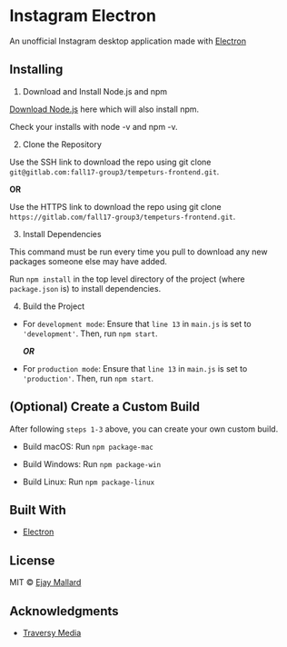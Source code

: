 # Instagram Electron

An unofficial Instagram desktop application made with [Electron](http://electron.atom.io/)

## Installing

1. Download and Install Node.js and npm

[Download Node.js](https://nodejs.org/en/download/) here which will also install npm.

Check your installs with node -v and npm -v.

2. Clone the Repository

Use the SSH link to download the repo using git clone ```git@gitlab.com:fall17-group3/tempeturs-frontend.git```.

**OR**

Use the HTTPS link to download the repo using git clone ```https://gitlab.com/fall17-group3/tempeturs-frontend.git```.

3. Install Dependencies

This command must be run every time you pull to download any new packages someone else may have added.

Run ```npm install``` in the top level directory of the project (where ```package.json``` is) to install dependencies.


4. Build the Project

* For ```development mode```:
	Ensure that ```line 13``` in ```main.js``` is set to ```'development'```.
	Then, run ```npm start```.

    ***OR***

* For ```production mode```:
	Ensure that ```line 13``` in ```main.js``` is set to ```'production'```.
	Then, run ```npm start```.

## (Optional) Create a Custom Build

After following ```steps 1-3``` above, you can create your own custom build. 

* Build macOS:
	Run ```npm package-mac```

* Build Windows:
	Run ```npm package-win```
* Build Linux:
	Run ```npm package-linux```


## Built With

* [Electron](http://electron.atom.io/)


## License

MIT © [Ejay Mallard](https://cs.baylor.edu/~mallard/)

## Acknowledgments

* [Traversy Media](http://www.traversymedia.com)


